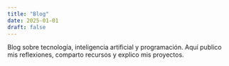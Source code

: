 ```yaml
---
title: "Blog"
date: 2025-01-01
draft: false
---
```


Blog sobre tecnología, inteligencia artificial y programación. Aquí publico mis reflexiones, comparto recursos y explico mis proyectos.
